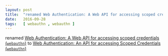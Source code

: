 ```yaml
---
layout: post
title:  "renamed Web Authentication: A Web API for accessing scoped credentials (webauthn) to Web Authentication: An API for accessing Scoped Credentials (webauthn)"
date:   2016-09-28
tags:   [ webauthn , webauthn ]
---
```


renamed [Web Authentication: A Web API for accessing scoped credentials (`webauthn`)](/spec/webauthn) to [Web Authentication: An API for accessing Scoped Credentials (`webauthn`)](/spec/webauthn)

